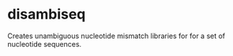 # disambiseq

Creates unambiguous nucleotide mismatch libraries for
for a set of nucleotide sequences.

